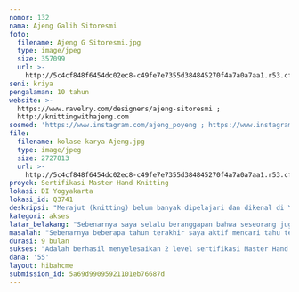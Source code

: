 ```yaml
---
nomor: 132
nama: Ajeng Galih Sitoresmi
foto:
  filename: Ajeng G Sitoresmi.jpg
  type: image/jpeg
  size: 357099
  url: >-
    http://5c4cf848f6454dc02ec8-c49fe7e7355d384845270f4a7a0a7aa1.r53.cf2.rackcdn.com/257e180c-d2b0-47e7-a93c-e456a2261d00/Ajeng%20G%20Sitoresmi.jpg
seni: kriya
pengalaman: 10 tahun
website: >-
  https://www.ravelry.com/designers/ajeng-sitoresmi ;
  http://knittingwithajeng.com
sosmed: 'https://www.instagram.com/ajeng_poyeng ; https://www.instagram.com/poyenghobby'
file:
  filename: kolase karya Ajeng.jpg
  type: image/jpeg
  size: 2727813
  url: >-
    http://5c4cf848f6454dc02ec8-c49fe7e7355d384845270f4a7a0a7aa1.r53.cf2.rackcdn.com/92e141ab-3beb-4820-93be-ef4bca61c74c/kolase%20karya%20Ajeng.jpg
proyek: Sertifikasi Master Hand Knitting
lokasi: DI Yogyakarta
lokasi_id: Q3741
deskripsi: "Merajut (knitting) belum banyak dipelajari dan dikenal di Yogyakarta ketika saya belajar tahun 2008. Knitting umumnya dianggap ekslusif dan hanya orang dengan kemampuan ekonomi atau lingkungan tertentu yang punya akses belajarnya. Kursus yang ada mahal dan langka. \r\nSaya memutuskan belajar otodidak melalui browsing internet. Ternyata banyak sekali knitter di luar negeri share ilmu dengan gratis. Knitter sendiri tidak hanya nenek seperti stereotypenya, tapi juga anak muda dan lelaki.\r\nTerinspirasi, saya ingin knitting di Yogyakarta juga bisa diakses murah, mudah, dan terbuka untuk siapapun. Agar menarik minat, saya memberi pelajaran knitting gratis bagi siapapun yang mau, dan berusaha menyediakan bahan dan alat berkualitas dengan harga terjangkau. Hal ini masih berlanjut sampai sekarang di workshop yang saya dirikan sejak 2010. Jika dulu saya  mengajak untuk belajar knitting, sekarang sudah banyak yang tertarik dan datang sendiri untuk belajar. Orang tua, anak muda, anak kecil, juga lelaki.\r\nSaya juga berkesempatan menulis buku knitting untuk pegangan pemula sampai mahir. Tapi knitting juga selalu berkembang, sehingga saya juga harus selalu belajar. Karenanya saya memutuskan untuk mengikuti Program Sertifikasi Master Hand Knitting. Sertifikasi ini berisi ujian kompetensi knitting dalam semua tingkatan dan sisi, dikeluarkan sebagai bentuk pengakuan seseorang sudah menjadi master dalam knitting dan berlaku secara internasional."
kategori: akses
latar_belakang: "Sebenarnya saya selalu beranggapan bahwa seseorang juga bisa diakui dari hasil karya dan keahliannya meski tidak ada penanda di atas kertas yang sifatnya legal. \r\nTapi saya mulai sadar bahwa tampaknya sertifikasi juga diperlukan ketika beberapa waktu lalu dalam kesempatan bekerjasama membuat pelatihan knitting dasar dengan dinas, saya selalu ditanyakan tentang sertifikasi. \r\nSertifikasi juga akan memudahkan saya dipercaya untuk sharing ilmu dan membuka kelas knitting jika suatu saat berkesempatan pergi ke tempat baru yang masyarakatnya belum mengenal saya.\r\nMencari sertifikasi dari tempat dengan kebudayaan knitting yang berbeda, juga akan membuka wawasan baru dalam knitting yang mungkin belum saya ketahui. \r\nProgram sertifikasi Master Hand Knitting akan menjadi batu loncatan untuk saya mengejar sertifikasi knitting selanjutnya, bisa semakin berilmu dalam knitting tangan dan makin berguna bagi komunitas knitter di Indonesia dan Yogyakarta dimana saya tinggal.\r\nDi Indonesia knitting (merajut) sering rancu dengan crochet (merenda) yang memang lebih popular dan mudah diakses. Meski berbeda teknik, alat, dan hasilnya dengan knitting, orang awam sering tidak bisa membedakan keduanya. \r\nSaya ingin knitting dikenal di Indonesia seperti halnya crochet. Sertifikasi ini adalah bentuk kredibilitas yang diakui secara internasional. Dengannya akan semakin memperkuat posisi saya dan bisa mengajak lebih banyak lagi orang untuk belajar dan tahu knitting."
masalah: "Sebenarnya beberapa tahun terakhir saya aktif mencari tahu tentang sertifikasi knitting secara online. Saya mendapati bahwa sertifikasi khusus knitting tangan ternyata belum ada di Indonesia. \r\nPernah saya menemukan sertifikasi knitting di luar negeri, tapi mengharuskan kehadiran fisik beberapa bulan, dan itu tidak mungkin bagi saya. \r\nAkhirnya saya menemukan sertifikasi knitting yang bisa dilakukan secara korespondensi surat melalui sebuah asosiasi knitting bernama TKGA.org di Amerika Serikat. Asosiasi knitting nirlaba ini adalah yang terbesar di AS dan memang berdedikasi memfasilitasi pendidikan bagi knitter yang ingin menguasai knitting segala tingkatan. Program tersebut adalah sertifikasi Master Hand Knitting yang terdiri dari 3 level yang ditujukan untuk knitter tingkat lanjut. \r\nSaya berhasil mendaftar menjadi anggota dengan susah payah pada bulan Desember 2017 yang berlaku setahun, tapi akhirnya tidak bisa langsung mendaftar program sertifikasi karena masalah pendanaan yang biayanya besar bagi saya dan sampai sekarang masih menabung untuk itu. Dana dengan jumlah sekali keluar sebesar ini bukan hal yang mudah, karena saya masih harus menjalankan usaha dan menjaganya tetap berjalan selalu menjadi prioritas utama.\r\nPenundaan ini merupakan salah satu bentuk kerugian waktu dan menghalangi proses belajar saya untuk bisa maju lebih jauh lagi untuk saya bisa berkarya dan berbagi ilmu knitting yang berhasil saya pelajari. "
durasi: 9 bulan
sukses: "Adalah berhasil menyelesaikan 2 level sertifikasi Master Hand Knitting dan dalam proses mengerjakan level yang ketiga (final). Kenapa 3 level tidak bisa selesai dalam 9 bulan? Melihat dari syllabus ujian, sebenarnya semua skill yang diujikan sudah pernah saya pelajari sendiri. Tapi proses merajut dan terutama lama pengiriman bolak balik Indonesia-AS dan waktu penilaian penguji mau tak mau menjadi variabel perhitungan yang akan membuat proses ini bisa saja sangat lama.\r\nPengajuan dana termasuk untuk membeli buku acuan yang diminta. Semua buku knitting berbahasa Inggris yang dibeli selama proses akan saya taruh di library workshop Poyeng setelah proses selesai, untuk bisa dibaca bersama dan memudahkan knitter lain mencari referensi tanpa harus membeli sendiri.\r\nKarena selama ini saya belajar secara otodidak, saya selalu ragu setiap diminta membuka kursus knitting, ilmu dan pengalaman ini nanti akan saya pakai untuk bisa membantu menyusun proses belajar knitting yang lebih terstruktur dan baik untuk perajut knitting tangan di Indonesia sehingga lebih memudahkan lagi dalam belajar knitting tangan secara runtut dan nyaman. Dimana kedepannya memungkinkan membuka jalan untuk membuka sekolah knitting. Semakin banyak yang belajar, akan membuat knitting semakin dikenal di masyarakat Indonesia."
dana: '55'
layout: hibahcme
submission_id: 5a69d99095921101eb76687d
---
```


